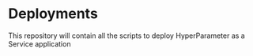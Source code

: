 # Deployments
This repository will contain all the scripts to deploy HyperParameter as a Service application
